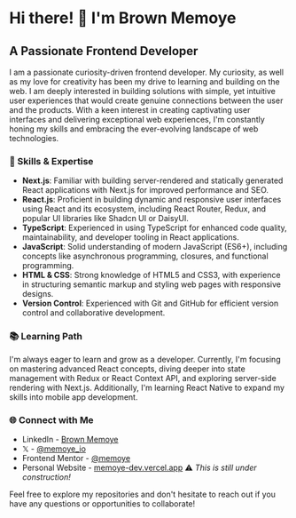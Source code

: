 # Hi there! 👋 I'm Brown Memoye
## A Passionate Frontend Developer
I am a passionate curiosity-driven frontend developer. My curiosity, as well as my love for creativity has been my drive to learning and building on the web. I am deeply interested in building solutions with simple, yet intuitive user experiences that would create genuine connections between the user and the products. With a keen interest in creating captivating user interfaces and delivering exceptional web experiences, I'm constantly honing my skills and embracing the ever-evolving landscape of web technologies.

### 🌟 Skills & Expertise
- **Next.js**: Familiar with building server-rendered and statically generated React applications with Next.js for improved performance and SEO.
- **React.js**: Proficient in building dynamic and responsive user interfaces using React and its ecosystem, including React Router, Redux, and popular UI libraries like Shadcn UI or DaisyUI.
- **TypeScript**: Experienced in using TypeScript for enhanced code quality, maintainability, and developer tooling in React applications.
- **JavaScript**: Solid understanding of modern JavaScript (ES6+), including concepts like asynchronous programming, closures, and functional programming.
- **HTML & CSS**: Strong knowledge of HTML5 and CSS3, with experience in structuring semantic markup and styling web pages with responsive designs.
- **Version Control**: Experienced with Git and GitHub for efficient version control and collaborative development.
<!--
### 💻 Current Projects

- **[Project Name]**: A brief description of your current or most recent project, highlighting its key features and technologies used.
- **[Project Name]**: Another project you're working on or have completed, demonstrating your skills and problem-solving abilities.
-->
### 📚 Learning Path

I'm always eager to learn and grow as a developer. Currently, I'm focusing on mastering advanced React concepts, diving deeper into state management with Redux or React Context API, and exploring server-side rendering with Next.js. Additionally, I'm learning React Native to expand my skills into mobile app development.

### 🌐 Connect with Me

- LinkedIn - [Brown Memoye](https://www.linkedin.com/in/b-me)
- 𝕏 - [@memoye_io](https://x.com/memoye_io)
- Frontend Mentor - [@memoye]([https://memoye-dev.vercel.app](https://www.frontendmentor.io/profile/memoye))
- Personal Website - [memoye-dev.vercel.app](https://memoye-dev.vercel.app) ⚠️ _This is still under construction!_
<!-- - [Personal Website](https://your-website.com) -->

Feel free to explore my repositories and don't hesitate to reach out if you have any questions or opportunities to collaborate!


<!--
 [![GitHub Stats](https://github-readme-stats.vercel.app/api?username=memoye&show_icons=true&theme=dark)](https://github.com/memoye)\

Here are some ideas to get you started:


## 🔭 I’m currently working on
My [Portfolio website](https://memoye-dev.vercel.app). 

## 🌱 I’m currently learning 


# 👋 Hello, World! I'm [Your Name]

## 🚀 A Passionate Entry-Level Frontend React Developer
- 👯 I’m looking to collaborate on ...
- 🤔 I’m looking for help with ...
- 💬 Ask me about ...
- 📫 How to reach me: ...
- 😄 Pronouns: ...
- ⚡ Fun fact: ...
-->
